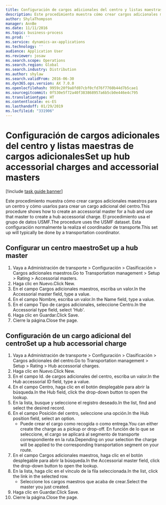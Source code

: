 ```yaml
---
title: Configuración de cargos adicionales del centro y listas maestras de cargos adicionales
description: Este procedimiento muestra cómo crear cargos adicionales maestros para un centro y cómo usarlos para crear un cargo adicional del centro.
author: ShylaThompson
manager: AnnBe
ms.date: 11/11/2016
ms.topic: business-process
ms.prod: ''
ms.service: dynamics-ax-applications
ms.technology: ''
audience: Application User
ms.reviewer: josaw
ms.search.scope: Operations
ms.search.region: Global
ms.search.industry: Distribution
ms.author: shylaw
ms.search.validFrom: 2016-06-30
ms.dyn365.ops.version: AX 7.0.0
ms.openlocfilehash: 9959c20f9a8fd07cbf0cfd76f7760b44d7b5cae1
ms.sourcegitcommit: 0f530e5f72a40f383868957a6b5cb0e446e4c795
ms.translationtype: HT
ms.contentlocale: es-ES
ms.lasthandoff: 01/29/2019
ms.locfileid: "331906"
---
```

# <a name="set-up-hub-accessorial-charges-and-accessorial-masters"></a><span data-ttu-id="45631-103">Configuración de cargos adicionales del centro y listas maestras de cargos adicionales</span><span class="sxs-lookup"><span data-stu-id="45631-103">Set up hub accessorial charges and accessorial masters</span></span>

[!include [task guide banner](../../includes/task-guide-banner.md)]

<span data-ttu-id="45631-104">Este procedimiento muestra cómo crear cargos adicionales maestros para un centro y cómo usarlos para crear un cargo adicional del centro.</span><span class="sxs-lookup"><span data-stu-id="45631-104">This procedure shows how to create an accessorial master for a hub and use that master to create a hub accessorial charge.</span></span> <span data-ttu-id="45631-105">El procedimiento usa el grupo de datos USMF.</span><span class="sxs-lookup"><span data-stu-id="45631-105">The procedure uses the USMF dataset.</span></span> <span data-ttu-id="45631-106">Esta configuración normalmente la realiza el coordinador de transporte.</span><span class="sxs-lookup"><span data-stu-id="45631-106">This set up will typically be done by a transportation coordinator.</span></span>


## <a name="set-up-a-hub-master"></a><span data-ttu-id="45631-107">Configurar un centro maestro</span><span class="sxs-lookup"><span data-stu-id="45631-107">Set up a hub master</span></span>
1. <span data-ttu-id="45631-108">Vaya a Administración de transporte > Configuración > Clasificación > Cargos adicionales maestros.</span><span class="sxs-lookup"><span data-stu-id="45631-108">Go to Transportation management > Setup > Rating > Accessorial masters.</span></span>
2. <span data-ttu-id="45631-109">Haga clic en Nuevo.</span><span class="sxs-lookup"><span data-stu-id="45631-109">Click New.</span></span>
3. <span data-ttu-id="45631-110">En el campo Cargos adicionales maestros, escriba un valor.</span><span class="sxs-lookup"><span data-stu-id="45631-110">In the Accessorial master field, type a value.</span></span>
4. <span data-ttu-id="45631-111">En el campo Nombre, escriba un valor.</span><span class="sxs-lookup"><span data-stu-id="45631-111">In the Name field, type a value.</span></span>
5. <span data-ttu-id="45631-112">En el campo Tipo de cargos adicionales, seleccione Centro.</span><span class="sxs-lookup"><span data-stu-id="45631-112">In the Accessorial type field, select 'Hub'.</span></span>
6. <span data-ttu-id="45631-113">Haga clic en Guardar.</span><span class="sxs-lookup"><span data-stu-id="45631-113">Click Save.</span></span>
7. <span data-ttu-id="45631-114">Cierre la página.</span><span class="sxs-lookup"><span data-stu-id="45631-114">Close the page.</span></span>

## <a name="set-up-a-hub-accessorial-charge"></a><span data-ttu-id="45631-115">Configuración de un cargo adicional del centro</span><span class="sxs-lookup"><span data-stu-id="45631-115">Set up a hub accessorial charge</span></span>
1. <span data-ttu-id="45631-116">Vaya a Administración de transporte > Configuración > Clasificación > Cargos adicionales del centro.</span><span class="sxs-lookup"><span data-stu-id="45631-116">Go to Transportation management > Setup > Rating > Hub accessorial charges.</span></span>
2. <span data-ttu-id="45631-117">Haga clic en Nuevo.</span><span class="sxs-lookup"><span data-stu-id="45631-117">Click New.</span></span>
3. <span data-ttu-id="45631-118">En el campo Id. de cargos adicionales del centro, escriba un valor.</span><span class="sxs-lookup"><span data-stu-id="45631-118">In the Hub accessorial ID field, type a value.</span></span>
4. <span data-ttu-id="45631-119">En el campo Centro, haga clic en el botón desplegable para abrir la búsqueda.</span><span class="sxs-lookup"><span data-stu-id="45631-119">In the Hub field, click the drop-down button to open the lookup.</span></span>
5. <span data-ttu-id="45631-120">En la lista, busque y seleccione el registro deseado.</span><span class="sxs-lookup"><span data-stu-id="45631-120">In the list, find and select the desired record.</span></span>
6. <span data-ttu-id="45631-121">En el campo Posición del centro, seleccione una opción.</span><span class="sxs-lookup"><span data-stu-id="45631-121">In the Hub position field, select an option.</span></span>
    * <span data-ttu-id="45631-122">Puede crear el cargo como recogida o como entrega.</span><span class="sxs-lookup"><span data-stu-id="45631-122">You can either create the charge as a pickup or drop-off.</span></span> <span data-ttu-id="45631-123">En función de lo que se seleccione, el cargo se aplicará al segmento de transporte correspondiente en la ruta.</span><span class="sxs-lookup"><span data-stu-id="45631-123">Depending on your selection the charge will be applied to the corresponding transportation segment on your route.</span></span>  
7. <span data-ttu-id="45631-124">En el campo Cargos adicionales maestros, haga clic en el botón desplegable para abrir la búsqueda.</span><span class="sxs-lookup"><span data-stu-id="45631-124">In the Accessorial master field, click the drop-down button to open the lookup.</span></span>
8. <span data-ttu-id="45631-125">En la lista, haga clic en el vínculo de la fila seleccionada.</span><span class="sxs-lookup"><span data-stu-id="45631-125">In the list, click the link in the selected row.</span></span>
    * <span data-ttu-id="45631-126">Seleccione los cargos maestros que acaba de crear.</span><span class="sxs-lookup"><span data-stu-id="45631-126">Select the master you just created.</span></span>  
9. <span data-ttu-id="45631-127">Haga clic en Guardar.</span><span class="sxs-lookup"><span data-stu-id="45631-127">Click Save.</span></span>
10. <span data-ttu-id="45631-128">Cierre la página.</span><span class="sxs-lookup"><span data-stu-id="45631-128">Close the page.</span></span>

